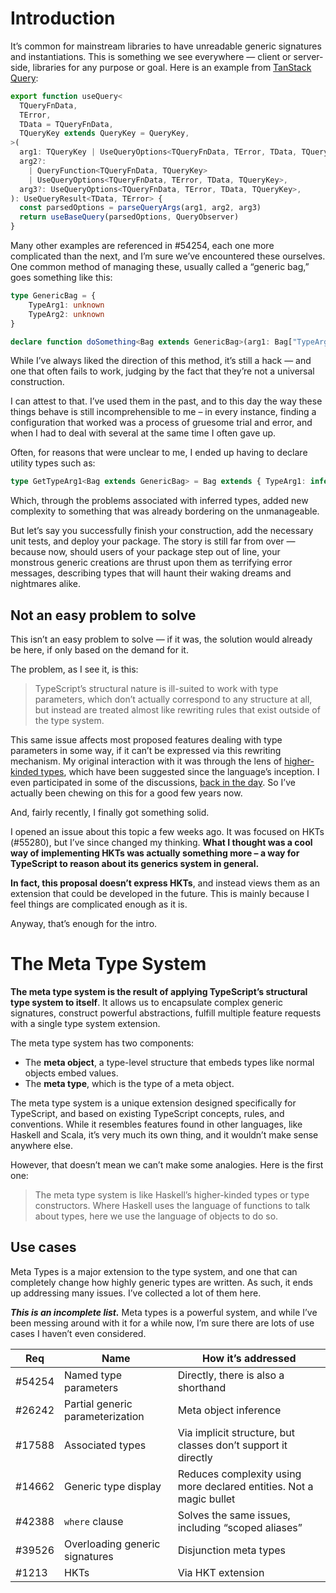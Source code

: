 # Introduction

It’s common for mainstream libraries to have unreadable generic signatures and instantiations. This is something we see everywhere — client or server-side, libraries for any purpose or goal. Here is an example from [TanStack Query](https://tanstack.com/query/latest):

```typescript
export function useQuery<
  TQueryFnData,
  TError,
  TData = TQueryFnData,
  TQueryKey extends QueryKey = QueryKey,
>(
  arg1: TQueryKey | UseQueryOptions<TQueryFnData, TError, TData, TQueryKey>,
  arg2?:
    | QueryFunction<TQueryFnData, TQueryKey>
    | UseQueryOptions<TQueryFnData, TError, TData, TQueryKey>,
  arg3?: UseQueryOptions<TQueryFnData, TError, TData, TQueryKey>,
): UseQueryResult<TData, TError> {
  const parsedOptions = parseQueryArgs(arg1, arg2, arg3)
  return useBaseQuery(parsedOptions, QueryObserver)
}
```

Many other examples are referenced in #54254, each one more complicated than the next, and I’m sure we’ve encountered these ourselves. One common method of managing these, usually called a “generic bag,” goes something like this:

```typescript
type GenericBag = {
    TypeArg1: unknown
    TypeArg2: unknown
}

declare function doSomething<Bag extends GenericBag>(arg1: Bag["TypeArg1"], arg2: Bag["TypeArg2"]);
```

While I’ve always liked the direction of this method, it’s still a hack — and one that often fails to work, judging by the fact that they’re not a universal construction. 

I can attest to that. I’ve used them in the past, and to this day the way these things behave is still incomprehensible to me – in every instance, finding a configuration that worked was a process of gruesome trial and error, and when I had to deal with several at the same time I often gave up.

Often, for reasons that were unclear to me, I ended up having to declare utility types such as:

```typescript
type GetTypeArg1<Bag extends GenericBag> = Bag extends { TypeArg1: infer TypeArg1 } ? TypeArg1 : never
```

Which, through the problems associated with inferred types, added new complexity to something that was already bordering on the unmanageable.

But let’s say you successfully finish your construction, add the necessary unit tests, and deploy your package. The story is still far from over — because now, should users of your package step out of line, your monstrous generic creations are thrust upon them as terrifying error messages, describing types that will haunt their waking dreams and nightmares alike.

## Not an easy problem to solve

This isn’t an easy problem to solve — if it was, the solution would already be here, if only based on the demand for it.

The problem, as I see it, is this:

> TypeScript’s structural nature is ill-suited to work with type parameters, which don’t actually correspond to any structure at all, but instead are treated almost like rewriting rules that exist outside of the type system.

This same issue affects most proposed features dealing with type parameters in some way, if it can’t be expressed via this rewriting mechanism. My original interaction with it was through the lens of [higher-kinded types](https://github.com/microsoft/TypeScript/issues/1213), which have been suggested since the language’s inception. I even participated in some of the discussions, [back in the day](https://github.com/microsoft/TypeScript/issues/1213#issuecomment-372112121). So I’ve actually been chewing on this for a good few years now.

And, fairly recently, I finally got something solid.

I opened an issue about this topic a few weeks ago. It was focused on HKTs (#55280), but I’ve since changed my thinking. **What I thought was a cool way of implementing HKTs was actually something more – a way for TypeScript to reason about its generics system in general.**

**In fact, this proposal doesn’t express HKTs**, and instead views them as an extension that could be developed in the future. This is mainly because I feel things are complicated enough as it is.

Anyway, that’s enough for the intro.

# The Meta Type System

**The meta type system is the result of applying TypeScript’s structural type system to itself**. It allows us to encapsulate complex generic signatures, construct powerful abstractions, fulfill multiple feature requests with a single type system extension.

The meta type system has two components:

* The **meta object**, a type-level structure that embeds types like normal objects embed values.
* The **meta type**, which is the type of a meta object. 

The meta type system is a unique extension designed specifically for TypeScript, and based on existing TypeScript concepts, rules, and conventions. While it resembles features found in other languages, like Haskell and Scala, it’s very much its own thing, and it wouldn’t make sense anywhere else.

However, that doesn’t mean we can’t make some analogies. Here is the first one:

> The meta type system is like Haskell’s higher-kinded types or type constructors. Where Haskell uses the language of functions to talk about types, here we use the language of objects to do so.

## Use cases

Meta Types is a major extension to the type system, and one that can completely change how highly generic types are written. As such, it ends up addressing many issues. I’ve collected a lot of them here.

***This is an incomplete list.*** Meta types is a powerful system, and while I’ve been messing around with it for a while now, I’m sure there are lots of use cases I haven’t even considered.

| Req    | Name                             | How it’s addressed                                           |
| ------ | -------------------------------- | ------------------------------------------------------------ |
| #54254 | Named type parameters            | Directly, there is also a shorthand                          |
| #26242 | Partial generic parameterization | Meta object inference                                        |
| #17588 | Associated types                 | Via implicit structure, but classes don’t support it directly |
| #14662 | Generic type display             | Reduces complexity using more declared entities. Not a magic bullet |
| #42388 | `where` clause                   | Solves the same issues, including “scoped aliases”           |
| #39526 | Overloading generic signatures   | Disjunction meta types                                       |
| #1213  | HKTs                             | Via HKT extension                                            |



